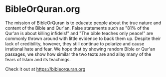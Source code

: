 # BibleOrQuran.org
The mission of BibleOrQuran is to educate people about the true nature and content of the Bible and Qur'an. False statements such as "81% of the Qur'an is about killing infidels!" and "The bible teaches only peace!" are commonly thrown around with little evidence to back them up. Despite their lack of credibility, however, they still continue to polarize and cause irrational hate and fear. We hope that by showing random Bible or Qur'an passages, we show how similar the two texts are and allay many of the fears of Islam and its teachings. 



Check it out at https://bibleorquran.org
